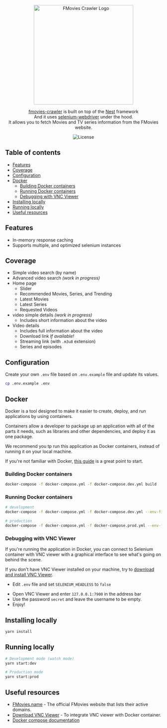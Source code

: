 <p align="center">
  <a href="https://github.com/Scrip7/fmovies-crawler" target="blank"><img src="https://raw.githubusercontent.com/Scrip7/fmovies-crawler/main/images/logo.png" width="320" alt="FMovies Crawler Logo" /></a>
</p>

<p align="center">
  <a href="https://github.com/Scrip7/fmovies-crawler" target="_blank">fmovies-crawler</a> is built on top of the <a href="https://github.com/nestjs/nest" target="_blank">Nest</a> framework<br/>And it uses <a href="https://www.npmjs.com/package/selenium-webdriver" target="_blank">selenium-webdriver</a> under the hood.<br/>It allows you to fetch Movies and TV series information from the FMovies website.
</p>

<p align="center">
  <img alt="License" src="https://img.shields.io/github/license/scrip7/fmovies-crawler?color=blue">
</p>

## Table of contents

-   [Features](#features)
-   [Coverage](#coverage)
-   [Configuration](#configuration)
-   [Docker](#docker)
    -   [Building Docker containers](#building-docker-containers)
    -   [Running Docker containers](#running-docker-containers)
    -   [Debugging with VNC Viewer](#debugging-with-vnc-viewer)
-   [Installing locally](#installing-locally)
-   [Running locally](#running-locally)
-   [Useful resources](#useful-resources)

## Features

-   In-memory response caching
-   Supports multiple, and optimized selenium instances

## Coverage

-   Simple video search (by name)
-   Advanced video search _(work in progress)_
-   Home page
    -   Slider
    -   Recommended Movies, Series, and Trending
    -   Latest Movies
    -   Latest Series
    -   Requested Videos
-   video simple details _(work in progress)_
    -   Includes short information about the video
-   Video details
    -   Includes full information about the video
    -   Download link _If available!_
    -   Streaming link (with `.m3u8` extension)
    -   Series and episodes

## Configuration

Create your own `.env` file based on `.env.example` file and update its values.

```bash
cp .env.example .env
```

## Docker

Docker is a tool designed to make it easier to create, deploy, and run applications by using containers.

Containers allow a developer to package up an application with all of the parts it needs, such as libraries and other dependencies, and deploy it as one package.

We recommend you tp run this application as Docker containers, instead of running it on your local machine.

If you're not familiar with Docker, [this guide](https://docs.docker.com/get-started/) is a great point to start.

### Building Docker containers

```bash
docker-compose -f docker-compose.yml -f docker-compose.dev.yml build
```

### Running Docker containers

```bash
# development
docker-compose -f docker-compose.yml -f docker-compose.dev.yml --env-file ./.env up

# production
docker-compose -f docker-compose.yml -f docker-compose.prod.yml --env-file ./.env up -d
```

### Debugging with VNC Viewer

If you're running the application in Docker, you can connect to Selenium container with VNC viewer with a graphical interface to see what's going on behind the scene.

If you don't have VNC Viewer installed on your machine, try to [download and install VNC Viewer](https://www.realvnc.com/en/connect/download/viewer/).

-   Edit `.env` file and set `SELENIUM_HEADLESS` to `false`
*   Open VNC Viewer and enter `127.0.0.1:7900` in the address bar
*   Use the password `secret` and leave the username to be empty.
*   Enjoy!

## Installing locally

```bash
yarn install
```

## Running locally

```bash
# Development mode (watch mode)
yarn start:dev

# Production mode
yarn start:prod
```

## Useful resources

-   [FMovies.name](https://fmovies.name/) - The official FMovies website that lists their active domains.
-   [Download VNC Viewer](https://www.realvnc.com/en/connect/download/viewer/) - To integrate VNC viewer with Docker container.
-   [Docker compose documentation](https://docs.docker.com/compose/)